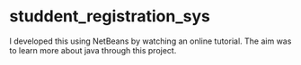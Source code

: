 # studdent_registration_sys
I developed this using NetBeans by watching an online tutorial. The aim was to learn more about java through this project.
